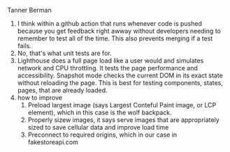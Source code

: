 Tanner Berman
1. I think within a github action that runs whenever code is pushed because you get feedback right awway without developers needing to remember to test all of the time. This also prevents merging if a test fails. 
2. No, that's what unit tests are for.
3. Lighthouse does a full page load like a user would and simulates network and CPU throttling. It tests the page performance and accessibility. Snapshot mode checks the current DOM in its exact state without reloading the page. This is best for testing components, states, pages, that are already loaded.
4. how to improve
    1. Preload largest image (says Largest Conteful Paint image, or LCP element), which in this case is the wolf backpack.
    2. Properly sizew images, it says serve images that are appropriately sized to save cellular data and improve load time
    3. Preconnect to required origins, which in our case in fakestoreapi.com






